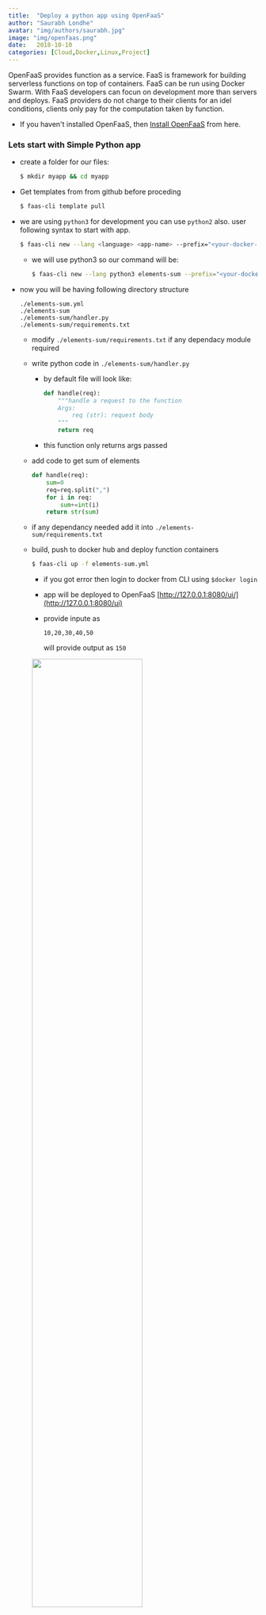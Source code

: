 ```yaml
---
title:  "Deploy a python app using OpenFaaS"
author: "Saurabh Londhe"
avatar: "img/authors/saurabh.jpg"
image: "img/openfaas.png"
date:   2018-10-10
categories: [Cloud,Docker,Linux,Project]
---
```

OpenFaaS provides function as a service. FaaS is framework for building serverless functions on top of containers. FaaS can be run using Docker Swarm.
With FaaS developers can focun on development more than servers and deploys. FaaS providers do not charge to their clients for an idel conditions, clients only pay for the computation taken by function.

-   If you haven't installed OpenFaaS, then [Install OpenFaaS](https://github.com/openfaas/workshop/blob/master/lab1.md) from here.

### Lets start with Simple Python app
-   create a folder for our files:

    ```sh
    $ mkdir myapp && cd myapp
    ```

-   Get templates from from github before proceding

    ```sh
    $ faas-cli template pull
    ```
    
-   we are using ```python3``` for development you can use ```python2``` also. user following syntax to start with app.

    ```sh
    $ faas-cli new --lang <language> <app-name> --prefix="<your-docker-username>"
    ```

    -   we will use python3 so our command will be:

        ```sh
        $ faas-cli new --lang python3 elements-sum --prefix="<your-docker-username>"
        ```

-   now you will be having following directory structure

        ./elements-sum.yml
        ./elements-sum
        ./elements-sum/handler.py
        ./elements-sum/requirements.txt

    -   modify ```./elements-sum/requirements.txt``` if any dependacy module required
    -   write python code in ```./elements-sum/handler.py``` 
        
        -   by default file will look like:

            ```python
            def handle(req):
                """handle a request to the function
                Args:
                    req (str): request body
                """
                return req
            ```
        -   this function only returns args passed

    -   add code to get sum of elements
        
        ```python
        def handle(req):
            sum=0
            req=req.split(",")
            for i in req:
                sum+=int(i)
            return str(sum)
        ```      
    -   if any dependancy needed add it into ```./elements-sum/requirements.txt```

    -   build, push to docker hub and deploy function containers

        ```sh
        $ faas-cli up -f elements-sum.yml
        ```

        -   if you got error then login to docker from CLI using ```$docker login```
        -   app will be deployed to OpenFaaS [http://127.0.0.1:8080/ui/](http://127.0.0.1:8080/ui)
        -   provide inpute as 
            
            ```10,20,30,40,50```
        
            will provide output as ```150```

            
        <img src="https://saurabhlondhe.github.io/static/assets/img/blog/openfaas/openfaas_demo1.png" style="width: 70%">

        -   or 

            ```sh
            $ echo 10,20,30,40,50 | faas-cli invoke elements-sum
            ```

    -   You can add other functions in ```./elements-sum/handler.py```


As well as python we can deploy many apps written in different languages